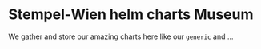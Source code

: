 # Stempel-Wien helm charts Museum

We gather and store our amazing charts here like our `generic` and ...
